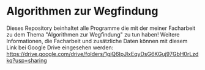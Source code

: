 # Algorithmen zur Wegfindung
Dieses Repository beinhaltet alle Programme die mit der meiner Facharbeit zu dem Thema "Algorithmen zur Wegfindung" zu tun haben!
Weitere Informationen, die Facharbeit und zusätzliche Daten können mit diesem Link bei Google Drive eingesehen werden: https://drive.google.com/drive/folders/1gjQ6IpJlxEqyDsG6KGuj97GbH0rLzdkq?usp=sharing
